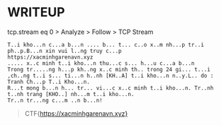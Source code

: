 # WRITEUP

tcp.stream eq 0 > Analyze > Follow > TCP Stream

```
T..i kho...n c...a b...n .... b... t... c..o x..m nh...p tr..i ph..p.B...n xin vui l..ng truy c...p
https://xacminhgarenavn.xyz
..... x..c minh t..i kho...n thu...c s... h...u c...a b...n
Trong tr.....ng h...p kh..ng x..c minh th.. trong 24 gi... t...i ,ch..ng t..i s... ti...n h..nh [KH..A] t..i kho...n n..y.L.. do : Tranh Ch...p T..i Kho...n.
R...t mong b...n h... tr... vi...c x..c minh t..i kho...n. Tr..nh t..nh trang [KHO..] nh...m t..i kho...n.
Tr..n tr...ng c...m ..n b...n!
```

> CTF{https://xacminhgarenavn.xyz}

